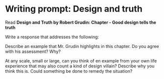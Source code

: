 # Writing prompt: Design and truth

Read **Design and Truth by Robert Grudin: Chapter - Good design tells the truth**

Write a response that addresses the following:

Describe an example that Mr. Grudin highlights in this chapter. Do you agree with his assessment? Why? 

At any scale, small or large, can you think of en example from your own life experience that may also count a kind of design villain? Describe why you think this is. Could something be done to remedy the situation?